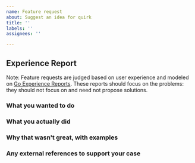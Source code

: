 ```yaml
---
name: Feature request
about: Suggest an idea for quirk
title: ''
labels: ''
assignees: ''

---
```


## Experience Report

Note: Feature requests are judged based on user experience and modeled on [Go Experience Reports](https://github.com/golang/go/wiki/ExperienceReports). These reports should focus on the problems: they should not focus on and need not propose solutions.

### What you wanted to do

### What you actually did

### Why that wasn't great, with examples

### Any external references to support your case
